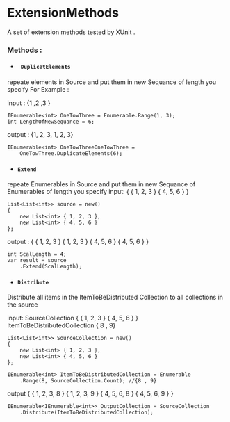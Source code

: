 # ExtensionMethods
A set of extension methods tested by XUnit .

### **Methods** :

- #### ``` DuplicatElements```

repeate elements in Source and put them in new Sequance of length you specify 
For Example :

input : {1 ,2 ,3 }
```
IEnumerable<int> OneTowThree = Enumerable.Range(1, 3);
int LengthOfNewSequance = 6; 
```

output : {1, 2, 3, 1, 2, 3}
```
IEnumerable<int> OneTowThreeOneTowThree = 
    OneTowThree.DuplicateElements(6);
```

- #### ``` Extend ```
repeate Enumerables in Source and put them in new Sequance of Enumerables of length you specify
input:
{
    { 1, 2, 3 }
    { 4, 5, 6 }
}

```
List<List<int>> source = new()
{
    new List<int> { 1, 2, 3 },
    new List<int> { 4, 5, 6 }
};
```

output :
{
  { 1, 2, 3 }
  { 1, 2, 3 }
  { 4, 5, 6 }
  { 4, 5, 6 }
}

```
int ScalLength = 4;
var result = source
    .Extend(ScalLength);
```

- #### ``` Distribute ```
 Distribute all items in the ItemToBeDistributed Collection to all collections in the source
 
input:
SourceCollection
{
    { 1, 2, 3 }
    { 4, 5, 6 }
}
ItemToBeDistributedCollection
{ 8 , 9}

```
List<List<int>> SourceCollection = new()
{
    new List<int> { 1, 2, 3 },
    new List<int> { 4, 5, 6 }
};

IEnumerable<int> ItemToBeDistributedCollection = Enumerable
    .Range(8, SourceCollection.Count); //{8 , 9}
```

output
{
    { 1, 2, 3, 8 }
    { 1, 2, 3, 9 }
    { 4, 5, 6, 8 }
    { 4, 5, 6, 9 }
}

```
IEnumerable<IEnumerable<int>> OutputCollection = SourceCollection
    .Distribute(ItemToBeDistributedCollection);
```
